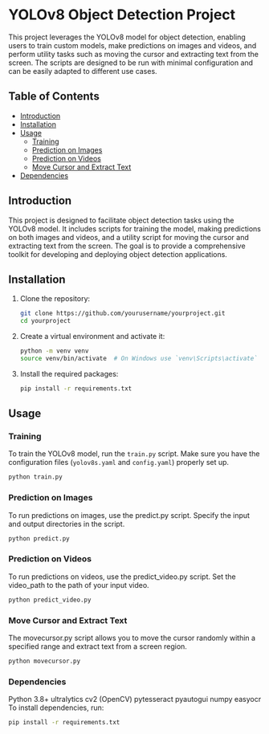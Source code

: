 # YOLOv8 Object Detection Project

This project leverages the YOLOv8 model for object detection, enabling users to train custom models, make predictions on images and videos, and perform utility tasks such as moving the cursor and extracting text from the screen. The scripts are designed to be run with minimal configuration and can be easily adapted to different use cases.

## Table of Contents

- [Introduction](#introduction)
- [Installation](#installation)
- [Usage](#usage)
  - [Training](#training)
  - [Prediction on Images](#prediction-on-images)
  - [Prediction on Videos](#prediction-on-videos)
  - [Move Cursor and Extract Text](#move-cursor-and-extract-text)
- [Dependencies](#dependencies)

## Introduction

This project is designed to facilitate object detection tasks using the YOLOv8 model. It includes scripts for training the model, making predictions on both images and videos, and a utility script for moving the cursor and extracting text from the screen. The goal is to provide a comprehensive toolkit for developing and deploying object detection applications.

## Installation

1. Clone the repository:
    ```sh
    git clone https://github.com/yourusername/yourproject.git
    cd yourproject
    ```

2. Create a virtual environment and activate it:
    ```sh
    python -m venv venv
    source venv/bin/activate  # On Windows use `venv\Scripts\activate`
    ```

3. Install the required packages:
    ```sh
    pip install -r requirements.txt
    ```

## Usage

### Training

To train the YOLOv8 model, run the `train.py` script. Make sure you have the configuration files (`yolov8s.yaml` and `config.yaml`) properly set up.

```sh
python train.py
```

### Prediction on Images
To run predictions on images, use the predict.py script. Specify the input and output directories in the script.

```sh
python predict.py
```
### Prediction on Videos
To run predictions on videos, use the predict_video.py script. Set the video_path to the path of your input video.

```sh
python predict_video.py
```
### Move Cursor and Extract Text
The movecursor.py script allows you to move the cursor randomly within a specified range and extract text from a screen region.

```sh
python movecursor.py
```
### Dependencies
Python 3.8+
ultralytics
cv2 (OpenCV)
pytesseract
pyautogui
numpy
easyocr
To install dependencies, run:

```sh
pip install -r requirements.txt
```
